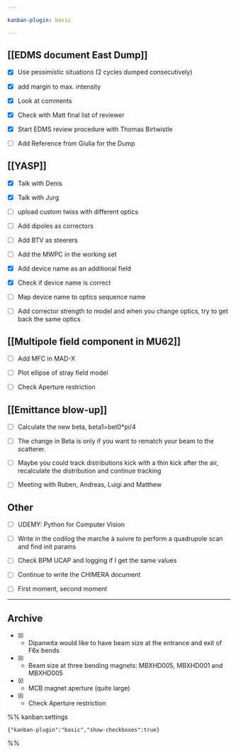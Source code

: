 ```yaml
---

kanban-plugin: basic

---
```


## [[EDMS document East Dump]]

- [x] Use pessimistic situations (2 cycles dumped consecutively)
- [x] add margin to max. intensity
- [x] Look at comments
- [x] Check with Matt final list of reviewer
- [x] Start EDMS review procedure with Thomas Birtwistle
- [ ] Add Reference from Giulia for the Dump


## [[YASP]]

- [x] Talk with Denis
- [x] Talk with Jurg
- [ ] upload custom twiss with different optics
- [ ] Add dipoles as correctors
- [ ] Add BTV as steerers
- [ ] Add the MWPC in the working set
- [x] Add device name as an additional field
- [x] Check if device name is correct
- [ ] Map device name to optics sequence name
- [ ] Add corrector strength to model and when you change optics, try to get back the same optics


## [[Multipole field component in MU62]]

- [ ] Add MFC in MAD-X
- [ ] Plot ellipse of stray field model
- [ ] Check Aperture restriction


## [[Emittance blow-up]]

- [ ] Calculate the new beta, beta1=bet0*pi/4
- [ ] The change in Beta is only if you want to rematch your beam to the scatterer.
- [ ] Maybe you could track distributions kick with a thin kick after the air, recalculate the distribution and continue tracking
- [ ] Meeting with Ruben, Andreas, Luigi and Matthew


## Other

- [ ] UDEMY: Python for Computer Vision
- [ ] Write in the codilog the marche à suivre to perform a quadrupole scan and find init params
- [ ] Check BPM UCAP and logging if I get the same values
- [ ] Continue to write the CHIMERA document
- [ ] First moment, second moment


***

## Archive

- [x] - Dipanwita would like to have beam size at the entrance and exit of F6x bends
- [x] - Beam size at three bending magnets: MBXHD005, MBXHD001 and MBXHD005
- [x] - MCB magnet aperture (quite large)
- [x] - Check Aperture restriction

%% kanban:settings
```
{"kanban-plugin":"basic","show-checkboxes":true}
```
%%